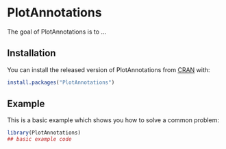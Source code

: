 
# PlotAnnotations

<!-- badges: start -->
<!-- badges: end -->

The goal of PlotAnnotations is to ...

## Installation

You can install the released version of PlotAnnotations from [CRAN](https://CRAN.R-project.org) with:

``` r
install.packages("PlotAnnotations")
```

## Example

This is a basic example which shows you how to solve a common problem:

``` r
library(PlotAnnotations)
## basic example code
```

